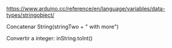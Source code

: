 https://www.arduino.cc/reference/en/language/variables/data-types/stringobject/

Concatenar
String(stringTwo + " with more")


Convertir a integer:
inString.toInt()

